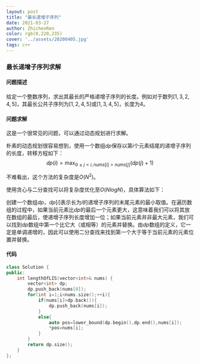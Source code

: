 ```yaml
---
layout: post
title: "最长递增子序列"
date: 2021-03-27
author: ZhichenRen
color: rgb(0,220,235)
cover: '../assets/20200405.jpg'
tags: c++
---
```


### 最长递增子序列求解

#### 问题描述
给定一个整数序列，求出其最长的严格递增子序列的长度。例如对于数列$[1,3,2,4,5]$，其最长公共子序列为$[1,2,4,5]$或$[1,3,4,5]$，长度为4。

#### 问题求解
这是一个很常见的问题，可以通过动态规划进行求解。

朴素的动态规划很容易想到，使用一个数组$dp$保存以第$i$个元素结尾的递增子序列的长度，转移方程如下：
$$dp(i)=\max_{0\le j<i, nums[i]>nums[j]}(dp(j)+1)$$

不难看出，这个方法的复杂度是$O(N^2)$。

使用贪心与二分查找可以将复杂度优化至$O(NlogN)$，具体算法如下：

创建一个数组$dp$，$dp[i]$表示长为$i$的递增子序列的末尾元素的最小取值。在遍历数组的过程中，如果当前元素比$dp$的最后一个元素更大，这意味着我们可以将其放在数组的最后，使递增子序列长度增加一位；如果当前元素并非最大元素，我们可以找到$dp$数组中第一个比它大（或相等）的元素并替换。由$dp$数组的定义，它一定是单调递增的，因此可以使用二分查找来找到第一个大于等于当前元素的元素位置并替换。

#### 代码
```c++
class Solution {
public:
    int lengthOfLIS(vector<int>& nums) {
        vector<int> dp;
        dp.push_back(nums[0]);
        for(int i=1;i<nums.size();++i){
            if(nums[i]>dp.back()){
                dp.push_back(nums[i]);
            }
            else{
                auto pos=lower_bound(dp.begin(),dp.end(),nums[i]);
                *pos=nums[i];
            }
        }
        return dp.size();
    }
};


